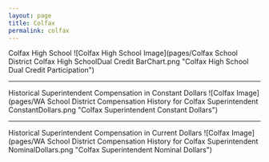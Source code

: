 ```yaml
---
layout: page
title: Colfax
permalink: colfax
---
```



Colfax High School
![Colfax High School Image](pages/Colfax School District Colfax High SchoolDual Credit BarChart.png "Colfax High School Dual Credit Participation")

___

Historical Superintendent Compensation in Constant Dollars
![Colfax Image](pages/WA School District Compensation History for Colfax Superintendent ConstantDollars.png "Colfax Superintendent Constant Dollars")

___

Historical Superintendent Compensation in Current Dollars
![Colfax Image](pages/WA School District Compensation History for Colfax Superintendent NominalDollars.png "Colfax Superintendent Nominal Dollars")